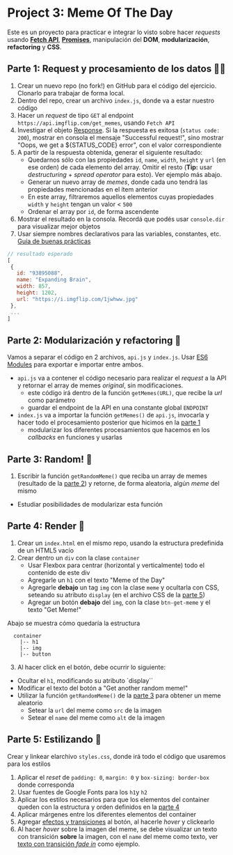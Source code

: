 # Project 3: Meme Of The Day

Este es un proyecto para practicar e integrar lo visto sobre hacer _requests_ usando **[Fetch API](https://developer.mozilla.org/en-US/docs/Web/API/Fetch_API/Using_Fetch)**, **[Promises](https://developer.mozilla.org/en-US/docs/Web/JavaScript/Guide/Using_promises)**, manipulación del **DOM**, **modularización**, **refactoring** y **CSS**.

## Parte 1: Request y procesamiento de los datos 🕵️‍♀️

1. Crear un nuevo repo (no fork!) en GitHub para el código del ejercicio. Clonarlo para trabajar de forma local.
2. Dentro del repo, crear un archivo `index.js`, donde va a estar nuestro código
3. Hacer un _request_ de tipo `GET` al endpoint `https://api.imgflip.com/get_memes`, usando `Fetch API`
4. Investigar el objeto [Response](https://developer.mozilla.org/en-US/docs/Web/API/Response). Si la respuesta es exitosa (`status code: 200`), mostrar en consola el mensaje "Successful request!", sino mostrar "Oops, we get a ${STATUS_CODE} error", con el valor correspondiente
5. A partir de la respuesta obtenida, generar el siguiente resultado:
    - Quedarnos sólo con las propiedades `id`, `name`, `width`, `height` y `url` (en ese orden) de cada elemento del array. Omitir el resto (**Tip:** usar _destructuring_ + _spread operator_ para esto). Ver ejemplo más abajo.
    - Generar un nuevo array de _memes_, donde cada uno tendrá las propiedades mencionadas en el ítem anterior
    - En este array, filtraremos aquellos elementos cuyas propiedades `width` y `height` tengan un valor < `500`
    - Ordenar el array por `id`, de forma ascendente
5. Mostrar el resultado en la consola. Recordá que podés usar `console.dir` para visualizar mejor objetos
6. Usar siempre nombres declarativos para las variables, constantes, etc. [Guía de buenas prácticas](https://github.com/undefinedschool/best-practices)

```js
// resultado esperado
[
 {
   id: "93895088",
   name: "Expanding Brain",
   width: 857,
   height: 1202,
   url: "https://i.imgflip.com/1jwhww.jpg"
 },
 ...
]
```

## Parte 2: Modularización y refactoring 🛀

Vamos a separar el código en 2 archivos, `api.js` y `index.js`. Usar [ES6 Modules](https://github.com/undefinedschool/es6-modules/) para exportar e importar entre ambos.

- `api.js` va a contener el código necesario para realizar el _request_ a la API y retornar el array de memes _original_, sin modificaciones. 
  - este código irá dentro de la función `getMemes(URL)`, que recibe la _url_ como parámetro
  - guardar el endpoint de la API en una constante global `ENDPOINT`
- `index.js` va a importar la función `getMemes()` de `api.js`, invocarla y hacer todo el procesamiento posterior que hicimos en la [parte 1](#parte-1-request-y-procesamiento-de-los-datos)
  - modularizar los diferentes procesamientos que hacemos en los _callbacks_ en funciones y usarlas 

## Parte 3: Random! 🎰

1. Escribir la función `getRandomMeme()` que reciba un array de memes (resultado de la [parte 2](#parte-2-modularizar-y-refactorizar)) y retorne, de forma aleatoria, algún _meme_ del mismo
  - Estudiar posibilidades de modularizar esta función

## Parte 4: Render 👀

1. Crear un `index.html` en el mismo repo, usando la estructura predefinida de un HTML5 vacío
2. Crear dentro un `div` con la clase `container`
   - Usar Flexbox para centrar (horizontal y verticalmente) todo el contenido de este div
   - Agregarle un `h1` con el texto "Meme of the Day"
   - Agregarle **debajo** un tag `img` con la clase `meme` y ocultarla con CSS, seteando su atributo `display` (en el archivo CSS de la [parte 5](#parte-5-estilizando))
   - Agregar un botón **debajo** del `img`, con la clase `btn-get-meme` y el texto "Get Meme!"

Abajo se muestra cómo quedaría la estructura

```
  container
    |-- h1
    |-- img
    |-- button
```

3. Al hacer click en el botón, debe ocurrir lo siguiente:
  - Ocultar el `h1`, modificando su atributo `display``
  - Modificar el texto del botón a "Get another random meme!"
  - Utilizar la función `getRandomMeme()` de la [parte 3](#parte-3-random) para obtener un meme aleatorio
    - Setear la `url` del meme como `src` de la imagen
    - Setear el `name` del meme como `alt` de la imagen
    
## Parte 5: Estilizando 💅

Crear y linkear elarchivo `styles.css`, donde irá todo el código que usaremos para los estilos

1. Aplicar el _reset_ de `padding: 0`, `margin: 0` y `box-sizing: border-box` donde corresponda
2. Usar fuentes de Google Fonts para los `h1`y `h2`
3. Aplicar los estilos necesarios para que los elementos del container queden con la estructura y orden definidos en la [parte 4](#parte-4-render)
4. Aplicar márgenes entre los diferentes elementos del container
5. Agregar [efectos y transiciones](https://dev.to/webdeasy/top-20-css-buttons-animations-f41) al botón, al hacerle _hover_ y clickearlo
6. Al hacer _hover_ sobre la imagen del meme, se debe visualizar un texto con transición **sobre** la imagen, con el `name` del meme como texto, ver [texto con transición _fade in_](https://www.w3schools.com/howto/howto_css_image_overlay.asp) como ejemplo. 
